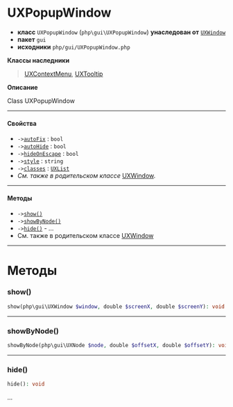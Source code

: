 # UXPopupWindow

- **класс** `UXPopupWindow` (`php\gui\UXPopupWindow`) **унаследован от** [`UXWindow`](https://github.com/jphp-compiler/jphp/blob/master/exts/jphp-gui-ext/api-docs/classes/php/gui/UXWindow.ru.md)
- **пакет** `gui`
- **исходники** `php/gui/UXPopupWindow.php`

**Классы наследники**

> [UXContextMenu](https://github.com/jphp-compiler/jphp/blob/master/exts/jphp-gui-ext/api-docs/classes/php/gui/UXContextMenu.ru.md), [UXTooltip](https://github.com/jphp-compiler/jphp/blob/master/exts/jphp-gui-ext/api-docs/classes/php/gui/UXTooltip.ru.md)

**Описание**

Class UXPopupWindow

---

#### Свойства

- `->`[`autoFix`](#prop-autofix) : `bool`
- `->`[`autoHide`](#prop-autohide) : `bool`
- `->`[`hideOnEscape`](#prop-hideonescape) : `bool`
- `->`[`style`](#prop-style) : `string`
- `->`[`classes`](#prop-classes) : [`UXList`](https://github.com/jphp-compiler/jphp/blob/master/exts/jphp-gui-ext/api-docs/classes/php/gui/UXList.ru.md)
- *См. также в родительском классе* [UXWindow](https://github.com/jphp-compiler/jphp/blob/master/exts/jphp-gui-ext/api-docs/classes/php/gui/UXWindow.ru.md).

---

#### Методы

- `->`[`show()`](#method-show)
- `->`[`showByNode()`](#method-showbynode)
- `->`[`hide()`](#method-hide) - _..._
- См. также в родительском классе [UXWindow](https://github.com/jphp-compiler/jphp/blob/master/exts/jphp-gui-ext/api-docs/classes/php/gui/UXWindow.ru.md)

---
# Методы

<a name="method-show"></a>

### show()
```php
show(php\gui\UXWindow $window, double $screenX, double $screenY): void
```

---

<a name="method-showbynode"></a>

### showByNode()
```php
showByNode(php\gui\UXNode $node, double $offsetX, double $offsetY): void
```

---

<a name="method-hide"></a>

### hide()
```php
hide(): void
```
...